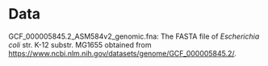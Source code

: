 # Data
GCF_000005845.2_ASM584v2_genomic.fna: The FASTA file of $Escherichia$ $coli$ str. K-12 substr. MG1655 obtained from https://www.ncbi.nlm.nih.gov/datasets/genome/GCF_000005845.2/.
